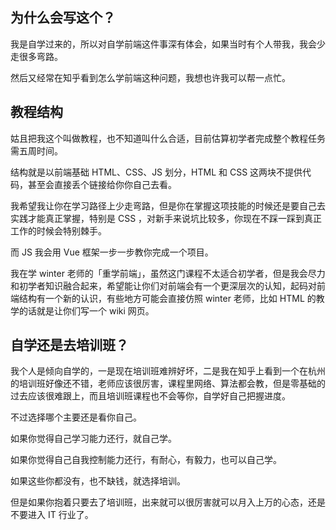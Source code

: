 ## 为什么会写这个？

我是自学过来的，所以对自学前端这件事深有体会，如果当时有个人带我，我会少走很多弯路。

然后又经常在知乎看到怎么学前端这种问题，我想也许我可以帮一点忙。

## 教程结构

姑且把我这个叫做教程，也不知道叫什么合适，目前估算初学者完成整个教程任务需五周时间。

结构就是以前端基础 HTML、CSS、JS 划分，HTML 和 CSS 这两块不提供代码，甚至会直接丢个链接给你你自己去看。

我希望我让你在学习路径上少走弯路，但是你在掌握这项技能的时候还是要自己去实践才能真正掌握，特别是 CSS ，对新手来说坑比较多，你现在不踩一踩到真正工作的时候会特别棘手。

而 JS 我会用 Vue 框架一步一步教你完成一个项目。

我在学 winter 老师的「重学前端」，虽然这门课程不太适合初学者，但是我会尽力和初学者知识融合起来，希望能让你们对前端会有一个更深层次的认知，起码对前端结构有一个新的认识，有些地方可能会直接仿照 winter 老师，比如 HTML 的教学的话就是让你们写一个 wiki 网页。

## 自学还是去培训班？

我个人是倾向自学的，一是现在培训班难辨好坏，二是我在知乎上看到一个在杭州的培训班好像还不错，老师应该很厉害，课程里网络、算法都会教，但是零基础的过去应该很难跟上，而且培训班课程也不会等你，自学好自己把握进度。

不过选择哪个主要还是看你自己。

如果你觉得自己学习能力还行，就自己学。

如果你觉得自己自我控制能力还行，有耐心，有毅力，也可以自己学。

如果这些你都没有，也不缺钱，就选择培训。

但是如果你抱着只要去了培训班，出来就可以很厉害就可以月入上万的心态，还是不要进入 IT 行业了。
